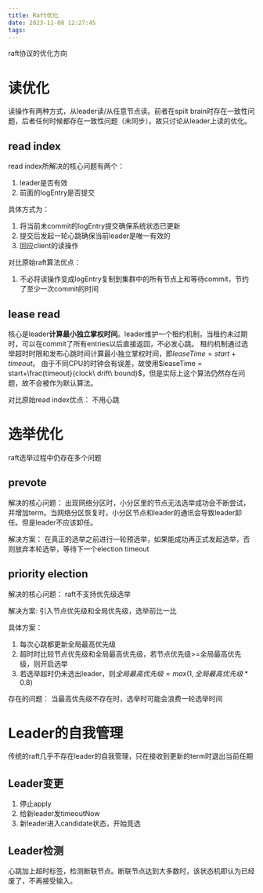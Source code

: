 ```yaml
---
title: Raft优化
date: 2023-11-08 12:27:45
tags:
---
```

raft协议的优化方向
<!-- more -->
# 读优化
读操作有两种方式，从leader读/从任意节点读。前者在spilt brain时存在一致性问题，后者任何时候都存在一致性问题（未同步）。故只讨论从leader上读的优化。

## read index
read index所解决的核心问题有两个：
1. leader是否有效
2. 前面的logEntry是否提交

具体方式为：
1. 将当前未commit的logEntry提交确保系统状态已更新
2. 提交后发起一轮心跳确保当前leader是唯一有效的
3. 回应client的读操作


对比原始raft算法优点：
1. 不必将读操作变成logEntry复制到集群中的所有节点上和等待commit，节约了至少一次commit的时间

## lease read
核心是leader**计算最小独立掌权时间**。leader维护一个租约机制，当租约未过期时，可以在commit了所有entries以后直接返回，不必发心跳。
租约机制通过选举超时时限和发布心跳时间计算最小独立掌权时间，即$leaseTime = start+timeout$。
由于不同CPU的时钟会有误差，故使用$leaseTime = start+\frac{timeout}{clock\ drift\ bound}$，但是实际上这个算法仍然存在问题，故不会被作为默认算法。

对比原始read index优点：
不用心跳

# 选举优化
raft选举过程中仍存在多个问题
## prevote
解决的核心问题：
出现网络分区时，小分区里的节点无法选举成功会不断尝试，并增加term。当网络分区恢复时，小分区节点和leader的通讯会导致leader卸任。但是leader不应该卸任。

解决方案：
在真正的选举之前进行一轮预选举，如果能成功再正式发起选举，否则放弃本轮选举，等待下一个election timeout
## priority election
解决的核心问题：
raft不支持优先级选举

解决方案:
引入节点优先级和全局优先级，选举前比一比

具体方案：
1. 每次心跳都更新全局最高优先级
2. 超时时比较节点优先级和全局最高优先级，若节点优先级>=全局最高优先级，则开启选举
3. 若选举超时仍未选出leader，则$全局最高优先级 = max(1, 全局最高优先级 * 0.8)$

存在的问题：
当最高优先级不存在时，选举时可能会浪费一轮选举时间

# Leader的自我管理
传统的raft几乎不存在leader的自我管理，只在接收到更新的term时退出当前任期

## Leader变更

1. 停止apply
2. 给新leader发timeoutNow
3. 新leader进入candidate状态，开始竞选
## Leader检测
心跳加上超时标签，检测断联节点。断联节点达到大多数时，该状态机即认为已经废了，不再接受输入。

